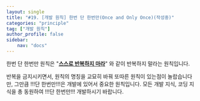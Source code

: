```yaml
---
layout: single
title: "#19. [개발 원칙] 한번 단 한번만(Once and Only Once)(작성중)"
categories: "principle"
tag: ["개발 원칙"]
author_profile: false
sidebar: 
    nav: "docs"
---
```


한번 단 한번만 원칙은 "**[스스로 반복하지 마라](https://tango1202.github.io/principle/principle-dont-repeat-yourself/)**" 와 같이 반복하지 말라는 원칙입니다.

반복을 금지시키면서, 원칙의 명칭을 교묘히 바꿔 또따른 원칙이 있는점이 놀랍습니다만, 그만큼 !!!단 한번만!!!은 개발에 있어서 중요한 원칙입니다. 모든 개발 지식, 코딩 지식을 총 동원하여 !!!단 한번만!!! 개발하시기 바랍니다.
